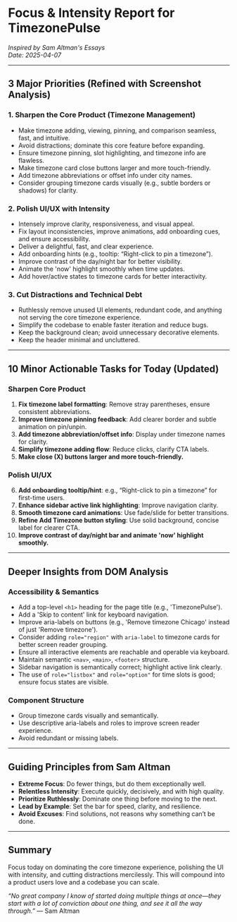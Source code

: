 # Focus & Intensity Report for TimezonePulse  
*Inspired by Sam Altman's Essays*  
*Date: 2025-04-07*  

---

## 3 Major Priorities (Refined with Screenshot Analysis)

### 1. Sharpen the Core Product (Timezone Management)
- Make timezone adding, viewing, pinning, and comparison seamless, fast, and intuitive.
- Avoid distractions; dominate this core feature before expanding.
- Ensure timezone pinning, slot highlighting, and timezone info are flawless.
- Make timezone card close buttons larger and more touch-friendly.
- Add timezone abbreviations or offset info under city names.
- Consider grouping timezone cards visually (e.g., subtle borders or shadows) for clarity.

### 2. Polish UI/UX with Intensity
- Intensely improve clarity, responsiveness, and visual appeal.
- Fix layout inconsistencies, improve animations, add onboarding cues, and ensure accessibility.
- Deliver a delightful, fast, and clear experience.
- Add onboarding hints (e.g., tooltip: “Right-click to pin a timezone”).
- Improve contrast of the day/night bar for better visibility.
- Animate the 'now' highlight smoothly when time updates.
- Add hover/active states to timezone cards for better interactivity.

### 3. Cut Distractions and Technical Debt
- Ruthlessly remove unused UI elements, redundant code, and anything not serving the core timezone experience.
- Simplify the codebase to enable faster iteration and reduce bugs.
- Keep the background clean; avoid unnecessary decorative elements.
- Keep the header minimal and uncluttered.

---

## 10 Minor Actionable Tasks for Today (Updated)

### Sharpen Core Product
1. **Fix timezone label formatting**: Remove stray parentheses, ensure consistent abbreviations.
2. **Improve timezone pinning feedback**: Add clearer border and subtle animation on pin/unpin.
3. **Add timezone abbreviation/offset info**: Display under timezone names for clarity.
4. **Simplify timezone adding flow**: Reduce clicks, clarify CTA labels.
5. **Make close (X) buttons larger and more touch-friendly.**

### Polish UI/UX
6. **Add onboarding tooltip/hint**: e.g., “Right-click to pin a timezone” for first-time users.
7. **Enhance sidebar active link highlighting**: Improve navigation clarity.
8. **Smooth timezone card animations**: Use fade/slide for better transitions.
9. **Refine Add Timezone button styling**: Use solid background, concise label for clearer CTA.
10. **Improve contrast of day/night bar and animate 'now' highlight smoothly.**

---

## Deeper Insights from DOM Analysis

### Accessibility & Semantics
- Add a top-level `<h1>` heading for the page title (e.g., 'TimezonePulse').
- Add a 'Skip to content' link for keyboard navigation.
- Improve aria-labels on buttons (e.g., 'Remove timezone Chicago' instead of just 'Remove timezone').
- Consider adding `role="region"` with `aria-label` to timezone cards for better screen reader grouping.
- Ensure all interactive elements are reachable and operable via keyboard.
- Maintain semantic `<nav>`, `<main>`, `<footer>` structure.
- Sidebar navigation is semantically correct; highlight active link clearly.
- The use of `role="listbox"` and `role="option"` for time slots is good; ensure focus states are visible.

### Component Structure
- Group timezone cards visually and semantically.
- Use descriptive aria-labels and roles to improve screen reader experience.
- Avoid redundant or missing labels.

---

## Guiding Principles from Sam Altman
- **Extreme Focus**: Do fewer things, but do them exceptionally well.
- **Relentless Intensity**: Execute quickly, decisively, and with high quality.
- **Prioritize Ruthlessly**: Dominate one thing before moving to the next.
- **Lead by Example**: Set the bar for speed, clarity, and resilience.
- **Avoid Excuses**: Find solutions, not reasons why something can’t be done.

---

## Summary
Focus today on dominating the core timezone experience, polishing the UI with intensity, and cutting distractions mercilessly. This will compound into a product users love and a codebase you can scale.

*“No great company I know of started doing multiple things at once—they start with a lot of conviction about one thing, and see it all the way through.”* — Sam Altman
